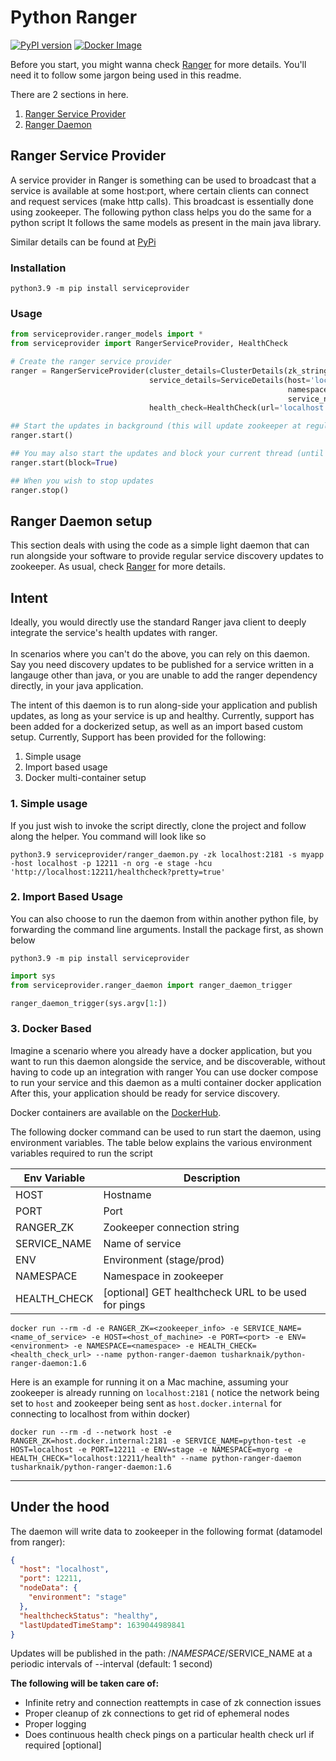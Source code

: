 # Python Ranger

[![PyPI version](https://img.shields.io/pypi/v/serviceprovider?style=for-the-badge)](https://pypi.org/project/serviceprovider)
[![Docker Image](https://img.shields.io/docker/v/tusharknaik/python-ranger-daemon?style=for-the-badge)](https://hub.docker.com/repository/docker/tusharknaik/python-ranger-daemon)

Before you start, you might wanna check [Ranger](https://github.com/appform-io/ranger) for more details. You'll need it
to follow some jargon being used in this readme.

There are 2 sections in here.

1. [Ranger Service Provider](#ranger-service-provider)
2. [Ranger Daemon](#ranger-daemon-setup)

## Ranger Service Provider

A service provider in Ranger is something can be used to broadcast that a service is available at some host:port, where
certain clients can connect and request services (make http calls). This broadcast is essentially done using zookeeper.
The following python class helps you do the same for a python script It follows the same models as present in the main
java library.

Similar details can be found at [PyPi](https://pypi.org/project/serviceprovider/)

### Installation

```shell
python3.9 -m pip install serviceprovider
```

### Usage

```python
from serviceprovider.ranger_models import *
from serviceprovider import RangerServiceProvider, HealthCheck

# Create the ranger service provider
ranger = RangerServiceProvider(cluster_details=ClusterDetails(zk_string='localhost:2181', update_interval=1),
                               service_details=ServiceDetails(host='localhost', port=12211, environment='stage',
                                                              namespace='myorg',
                                                              service_name='python-test'),
                               health_check=HealthCheck(url='localhost:12211/health', scheme=UrlScheme.GET))

## Start the updates in background (this will update zookeeper at regular intervals)
ranger.start()

## You may also start the updates and block your current thread (until we hit an interrupt)
ranger.start(block=True)

## When you wish to stop updates
ranger.stop()
```

## Ranger Daemon setup

This section deals with using the code as a simple light daemon that can run alongside your software to provide regular
service discovery updates to zookeeper. As usual, check [Ranger](https://github.com/appform-io/ranger) for more details.

## Intent

Ideally, you would directly use the standard Ranger java client to deeply integrate the service's health updates with
ranger.<br>  
In scenarios where you can't do the above, you can rely on this daemon. Say you need discovery updates to be published
for a service written in a langauge other than java, or you are unable to add the ranger dependency directly, in your
java application.

The intent of this daemon is to run along-side your application and publish updates, as long as your service is up and
healthy. Currently, support has been added for a dockerized setup, as well as an import based custom setup. Currently,
Support has been provided for the following:

1. Simple usage
2. Import based usage
3. Docker multi-container setup

### 1. Simple usage

If you just wish to invoke the script directly, clone the project and follow along the helper. You command will look
like so

```shell
python3.9 serviceprovider/ranger_daemon.py -zk localhost:2181 -s myapp -host localhost -p 12211 -n org -e stage -hcu 'http://localhost:12211/healthcheck?pretty=true'
```

### 2. Import Based Usage

You can also choose to run the daemon from within another python file, by forwarding the command line arguments. Install
the package first, as shown below

```shell
python3.9 -m pip install serviceprovider
```

```python
import sys
from serviceprovider.ranger_daemon import ranger_daemon_trigger

ranger_daemon_trigger(sys.argv[1:])
```

### 3. Docker Based

Imagine a scenario where you already have a docker application, but you want to run this daemon alongside the service,
and be discoverable, without having to code up an integration with ranger You can use docker compose to run your service
and this daemon as a multi container docker application<br>
After this, your application should be ready for service discovery.

Docker containers are available on
the [DockerHub](https://hub.docker.com/repository/docker/tusharknaik/python-ranger-daemon).

The following docker command can be used to run start the daemon, using environment variables. The table below explains
the various environment variables required to run the script

| Env Variable | Description                                         |
|--------------|-----------------------------------------------------|
| HOST         | Hostname                                            |
| PORT         | Port                                                |
| RANGER_ZK    | Zookeeper connection string                         |
| SERVICE_NAME | Name of service                                     |
| ENV          | Environment (stage/prod)                            |
| NAMESPACE    | Namespace in zookeeper                              |
| HEALTH_CHECK | [optional] GET healthcheck URL to be used for pings |

```shell
docker run --rm -d -e RANGER_ZK=<zookeeper_info> -e SERVICE_NAME=<name_of_service> -e HOST=<host_of_machine> -e PORT=<port> -e ENV=<environment> -e NAMESPACE=<namespace> -e HEALTH_CHECK=<health_check_url> --name python-ranger-daemon tusharknaik/python-ranger-daemon:1.6
```

Here is an example for running it on a Mac machine, assuming your zookeeper is already running on `localhost:2181` (
notice the network being set to `host` and zookeeper being sent as `host.docker.internal` for connecting to localhost
from within docker)

```shell
docker run --rm -d --network host -e RANGER_ZK=host.docker.internal:2181 -e SERVICE_NAME=python-test -e HOST=localhost -e PORT=12211 -e ENV=stage -e NAMESPACE=myorg -e HEALTH_CHECK="localhost:12211/health" --name python-ranger-daemon tusharknaik/python-ranger-daemon:1.6
```

---

## Under the hood

The daemon will write data to zookeeper in the following format (datamodel from ranger):

```json
{
  "host": "localhost",
  "port": 12211,
  "nodeData": {
    "environment": "stage"
  },
  "healthcheckStatus": "healthy",
  "lastUpdatedTimeStamp": 1639044989841
}
```

Updates will be published in the path: /$NAMESPACE/$SERVICE_NAME at a periodic intervals of --interval (default: 1
second)

**The following will be taken care of:**

- Infinite retry and connection reattempts in case of zk connection issues
- Proper cleanup of zk connections to get rid of ephemeral nodes
- Proper logging
- Does continuous health check pings on a particular health check url if required [optional]

